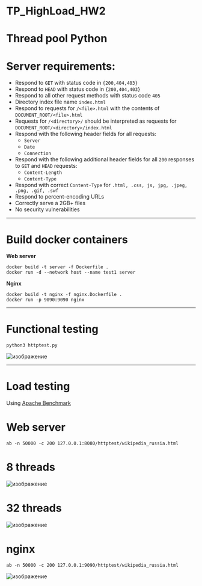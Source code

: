 # TP_HighLoad_HW2

# Thread pool Python


# Server requirements:

* Respond to `GET` with status code in `{200,404,403}`
* Respond to `HEAD` with status code in `{200,404,403}`
* Respond to all other request methods with status code `405`
* Directory index file name `index.html`
* Respond to requests for `/<file>.html` with the contents of `DOCUMENT_ROOT/<file>.html`
* Requests for `/<directory>/` should be interpreted as requests for `DOCUMENT_ROOT/<directory>/index.html`
* Respond with the following header fields for all requests:
  * `Server`
  * `Date`
  * `Connection`
* Respond with the following additional header fields for all `200` responses to `GET` and `HEAD` requests:
  * `Content-Length`
  * `Content-Type`
* Respond with correct `Content-Type` for `.html, .css, js, jpg, .jpeg, .png, .gif, .swf`
* Respond to percent-encoding URLs
* Correctly serve a 2GB+ files
* No security vulnerabilities

---------------------------
# Build docker containers

**Web server**
```
docker build -t server -f Dockerfile .
docker run -d --network host --name test1 server
```

**Nginx**
```
docker build -t nginx -f nginx.Dockerfile .
docker run -p 9090:9090 nginx
```

--------------------------
# Functional testing
```
python3 httptest.py
```
![изображение](https://user-images.githubusercontent.com/65418582/225330803-94bb10c0-1d55-401c-bacf-0ca317d11363.png)

--------------------------
# Load testing
Using [Apache Benchmark](https://httpd.apache.org/docs/2.4/programs/ab.html)
# Web server
```
ab -n 50000 -c 200 127.0.0.1:8080/httptest/wikipedia_russia.html
```
# 8 threads
![изображение](https://user-images.githubusercontent.com/65418582/225332608-a2b91816-05f0-4385-92ec-ec4dde177218.png)

# 32 threads
![изображение](https://user-images.githubusercontent.com/65418582/225332707-dd3aca06-e222-4865-9c96-55d44255f213.png)

# nginx
```
ab -n 50000 -c 200 127.0.0.1:9090/httptest/wikipedia_russia.html
```
![изображение](https://user-images.githubusercontent.com/65418582/225332835-7e16e095-32f1-44f2-89d9-ec6d5f9f69b1.png)


